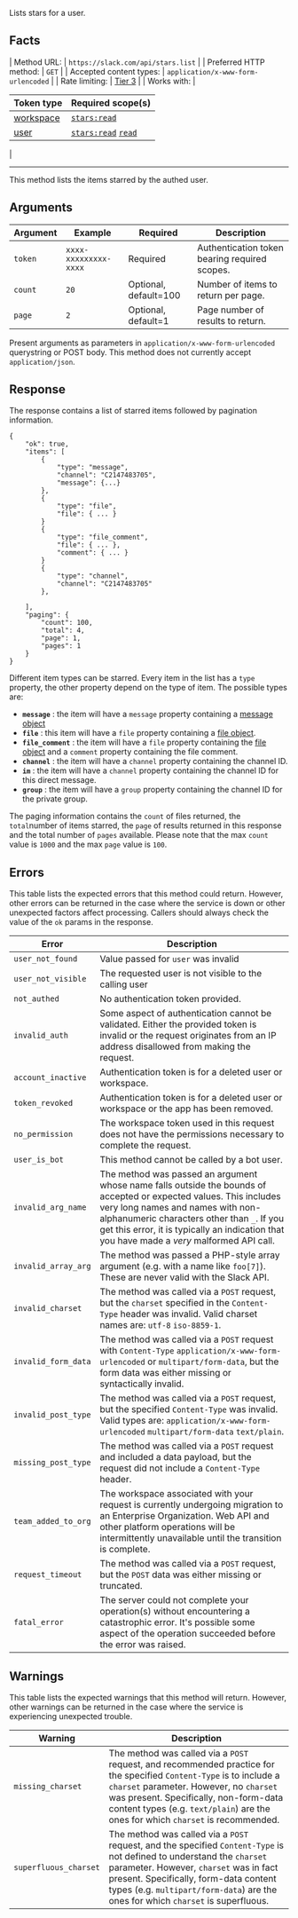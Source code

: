 Lists stars for a user.

## Facts

| Method URL: | `https://slack.com/api/stars.list` |
| Preferred HTTP method: | `GET` |
| Accepted content types: | `application/x-www-form-urlencoded` |
| Rate limiting: | [Tier 3](/docs/rate-limits#tier_t3) |
| Works with: | 

| Token type | Required scope(s) |
| --- | --- |
| [workspace](/docs/token-types#workspace) | [`stars:read`](/scopes/stars:read) |
| [user](/docs/token-types#user) | [`stars:read`](/scopes/stars:read) [`read`](/scopes/read) |

 |

* * *

This method lists the items starred by the authed user.

## Arguments

| Argument | Example | Required | Description |
| --- | --- | --- | --- |
| `token` | `xxxx-xxxxxxxxx-xxxx` | Required | Authentication token bearing required scopes. |
| `count` | `20` | Optional, default=100 | Number of items to return per page. |
| `page` | `2` | Optional, default=1 | Page number of results to return. |

<ts-icon class="ts_icon_code"></ts-icon> Present arguments as parameters in `application/x-www-form-urlencoded` querystring or POST body. This method does not currently accept `application/json`.

## Response

The response contains a list of starred items followed by pagination information.

```
{
    "ok": true,
    "items": [
        {
            "type": "message",
            "channel": "C2147483705",
            "message": {...}
        },
        {
            "type": "file",
            "file": { ... }
        }
        {
            "type": "file_comment",
            "file": { ... },
            "comment": { ... }
        }
        {
            "type": "channel",
            "channel": "C2147483705"
        },

    ],
    "paging": {
        "count": 100,
        "total": 4,
        "page": 1,
        "pages": 1
    }
}
```

Different item types can be starred. Every item in the list has a `type` property, the other property depend on the type of item. The possible types are:

- **`message`** : the item will have a `message` property containing a [message object](/docs/messages)
- **`file`** : this item will have a `file` property containing a [file object](/types/file).
- **`file_comment`** : the item will have a `file` property containing the [file object](/types/file) and a `comment` property containing the file comment.
- **`channel`** : the item will have a `channel` property containing the channel ID.
- **`im`** : the item will have a `channel` property containing the channel ID for this direct message.
- **`group`** : the item will have a `group` property containing the channel ID for the private group.

The paging information contains the `count` of files returned, the `total`number of items starred, the `page` of results returned in this response and the total number of `pages` available. Please note that the max `count` value is `1000` and the max `page` value is `100`.

## Errors

This table lists the expected errors that this method could return. However, other errors can be returned in the case where the service is down or other unexpected factors affect processing. Callers should always check the value of the `ok` params in the response.

| Error | Description |
| --- | --- |
| `user_not_found` | Value passed for `user` was invalid |
| `user_not_visible` | The requested user is not visible to the calling user |
| `not_authed` | No authentication token provided. |
| `invalid_auth` | Some aspect of authentication cannot be validated. Either the provided token is invalid or the request originates from an IP address disallowed from making the request. |
| `account_inactive` | Authentication token is for a deleted user or workspace. |
| `token_revoked` | Authentication token is for a deleted user or workspace or the app has been removed. |
| `no_permission` | The workspace token used in this request does not have the permissions necessary to complete the request. |
| `user_is_bot` | This method cannot be called by a bot user. |
| `invalid_arg_name` | The method was passed an argument whose name falls outside the bounds of accepted or expected values. This includes very long names and names with non-alphanumeric characters other than `_`. If you get this error, it is typically an indication that you have made a _very_ malformed API call. |
| `invalid_array_arg` | The method was passed a PHP-style array argument (e.g. with a name like `foo[7]`). These are never valid with the Slack API. |
| `invalid_charset` | The method was called via a `POST` request, but the `charset` specified in the `Content-Type` header was invalid. Valid charset names are: `utf-8` `iso-8859-1`. |
| `invalid_form_data` | The method was called via a `POST` request with `Content-Type` `application/x-www-form-urlencoded` or `multipart/form-data`, but the form data was either missing or syntactically invalid. |
| `invalid_post_type` | The method was called via a `POST` request, but the specified `Content-Type` was invalid. Valid types are: `application/x-www-form-urlencoded` `multipart/form-data` `text/plain`. |
| `missing_post_type` | The method was called via a `POST` request and included a data payload, but the request did not include a `Content-Type` header. |
| `team_added_to_org` | The workspace associated with your request is currently undergoing migration to an Enterprise Organization. Web API and other platform operations will be intermittently unavailable until the transition is complete. |
| `request_timeout` | The method was called via a `POST` request, but the `POST` data was either missing or truncated. |
| `fatal_error` | The server could not complete your operation(s) without encountering a catastrophic error. It's possible some aspect of the operation succeeded before the error was raised. |

## Warnings

This table lists the expected warnings that this method will return. However, other warnings can be returned in the case where the service is experiencing unexpected trouble.

| Warning | Description |
| --- | --- |
| `missing_charset` | The method was called via a `POST` request, and recommended practice for the specified `Content-Type` is to include a `charset` parameter. However, no `charset` was present. Specifically, non-form-data content types (e.g. `text/plain`) are the ones for which `charset` is recommended. |
| `superfluous_charset` | The method was called via a `POST` request, and the specified `Content-Type` is not defined to understand the `charset` parameter. However, `charset` was in fact present. Specifically, form-data content types (e.g. `multipart/form-data`) are the ones for which `charset` is superfluous. |

